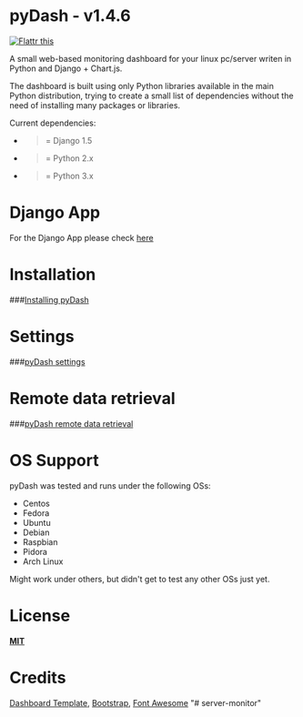pyDash - v1.4.6
======


[![Flattr this](http://api.flattr.com/button/flattr-badge-large.png)](http://flattr.com/thing/2630601/k3onipydash-on-GitHub "Flattr this")


A small web-based monitoring dashboard for your linux pc/server writen in Python and Django + Chart.js.

The dashboard is built using only Python libraries available in the main Python distribution, trying to create a small list of dependencies without the need of installing many packages or libraries.


Current dependencies:

  - >= Django 1.5
  - >= Python 2.x
  - >= Python 3.x

Django App
==========
For the Django App please check [here](https://github.com/k3oni/pydash-django-app)

Installation
============

###[Installing pyDash](https://github.com/k3oni/pydash/wiki)


Settings
========

###[pyDash settings](https://github.com/k3oni/pydash/wiki/Settings)


Remote data retrieval
=====================

###[pyDash remote data retrieval](https://github.com/k3oni/pydash/wiki/Remote-data-retreival)


OS Support
==========

pyDash was tested and runs under the following OSs:
  - Centos
  - Fedora
  - Ubuntu
  - Debian
  - Raspbian
  - Pidora
  - Arch Linux


Might work under others, but didn't get to test any other OSs just yet.



License
=======

**[MIT](https://github.com/k3oni/pydash/blob/master/LICENSE.md)**



Credits
=======
[Dashboard Template](http://www.egrappler.com/templatevamp-free-twitter-bootstrap-admin-template/), 
[Bootstrap](http://getbootstrap.com/), 
[Font Awesome](http://fontawesome.io/)
"# server-monitor" 
